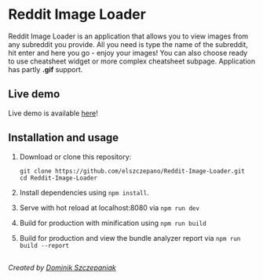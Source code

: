 # Reddit Image Loader

Reddit Image Loader is an application that allows you to view images from any subreddit you provide.
All you need is type the name of the subreddit, hit enter and here you go - enjoy your images! 
You can also choose ready to use cheatsheet widget or more complex cheatsheet subpage.
Application has partly **.gif** support.

## Live demo

Live demo is available [here](http://redditjsondemo.ct8.pl/)!

##  Installation and usage

1. Download or clone this repository:

    ```
    git clone https://github.com/elszczepano/Reddit-Image-Loader.git
    cd Reddit-Image-Loader
    ```
   
1.  Install dependencies using `npm install`.

1.  Serve with hot reload at localhost:8080 via `npm run dev`
1.  Build for production with minification using `npm run build`
1.  Build for production and view the bundle analyzer report via `npm run build --report`

##

*Created by [Dominik Szczepaniak](http://devszczepaniak.pl/)*

